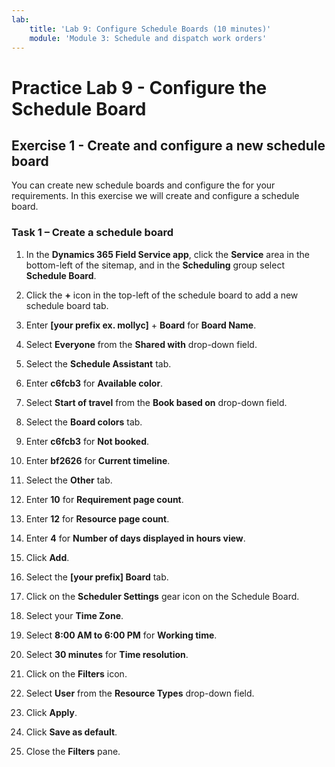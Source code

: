 ```yaml
---
lab:
    title: 'Lab 9: Configure Schedule Boards (10 minutes)'
    module: 'Module 3: Schedule and dispatch work orders'
---
```


# Practice Lab 9 - Configure the Schedule Board

## Exercise 1 - Create and configure a new schedule board

You can create new schedule boards and configure the for your requirements. In this exercise we will create and configure a schedule board.

### Task 1 – Create a schedule board

1. In the **Dynamics 365 Field Service app**, click the **Service** area in the bottom-left of the sitemap, and in the **Scheduling** group select **Schedule Board**.

1. Click the **+** icon in the top-left of the schedule board to add a new schedule board tab.

1. Enter **[your prefix ex. mollyc]** + **Board** for **Board Name**.

1. Select **Everyone** from the **Shared with** drop-down field.

1. Select the **Schedule Assistant** tab.

1. Enter **c6fcb3** for **Available color**.

1. Select **Start of travel** from the **Book based on** drop-down field.

1. Select the **Board colors** tab.

1. Enter **c6fcb3** for **Not booked**.

1. Enter **bf2626** for **Current timeline**.

1. Select the **Other** tab.

1. Enter **10** for **Requirement page count**.

1. Enter **12** for **Resource page count**.

1. Enter **4** for **Number of days displayed in hours view**.

1. Click **Add**.

1. Select the  **[your prefix] Board** tab.

1. Click on the **Scheduler Settings** gear icon on the Schedule Board.

1. Select your **Time Zone**.

1. Select **8:00 AM to 6:00 PM** for **Working time**.

1. Select **30 minutes** for **Time resolution**.

1. Click on the **Filters** icon.

1. Select **User** from the **Resource Types** drop-down field.

1. Click **Apply**.

1. Click **Save as default**.

1. Close the **Filters** pane.

